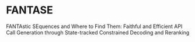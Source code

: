 # FANTASE
FANTAstic SEquences and Where to Find Them: Faithful and Efficient API Call Generation through State-tracked Constrained Decoding and Reranking
